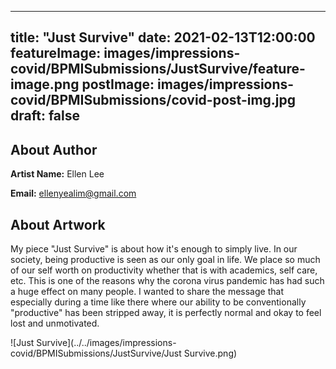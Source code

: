 
---
title: "Just Survive"
date: 2021-02-13T12:00:00
featureImage: images/impressions-covid/BPMISubmissions/JustSurvive/feature-image.png
postImage: images/impressions-covid/BPMISubmissions/covid-post-img.jpg
draft: false
---

## About Author

**Artist Name:** Ellen Lee

**Email:** ellenyealim@gmail.com


## About Artwork
My piece "Just Survive" is about how it's enough to simply live. In our society, being productive is seen as our only goal in life. We place so much of our self worth on productivity whether that is with academics, self care, etc. This is one of the reasons why the corona virus pandemic has had such a huge effect on many people. I wanted to share the message that especially during a time like there where our ability to be conventionally "productive" has been stripped away, it is perfectly normal and okay to feel lost and unmotivated.

![Just Survive](../../images/impressions-covid/BPMISubmissions/JustSurvive/Just Survive.png)

